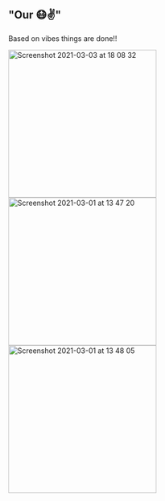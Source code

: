 ## "Our 😷✌️"

Based on vibes things are done!!
<div>
	<img width="294" alt="Screenshot 2021-03-03 at 18 08 32" src="https://user-images.githubusercontent.com/47679952/109843756-b4a47400-7c4b-11eb-90da-4f0876dc02fb.png">
	<img width="294" alt="Screenshot 2021-03-01 at 13 47 20" src="https://user-images.githubusercontent.com/47679952/109499235-e6bfa580-7a94-11eb-912e-2f033b8e202f.png">
	<img width="294" alt="Screenshot 2021-03-01 at 13 48 05" src="https://user-images.githubusercontent.com/47679952/109499250-eaebc300-7a94-11eb-916a-9fc4826e1ec1.png">
</div>

